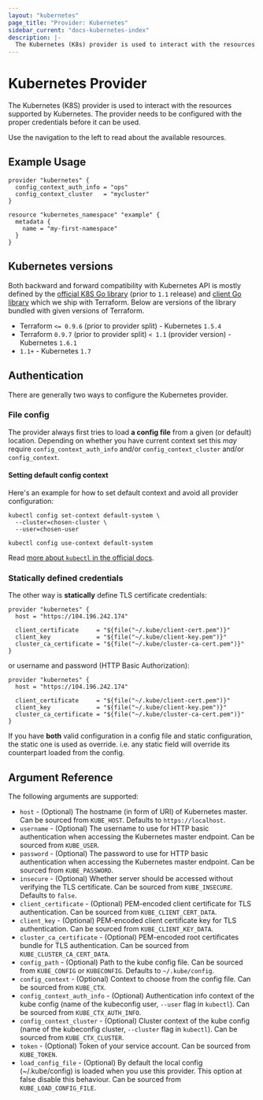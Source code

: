 ```yaml
---
layout: "kubernetes"
page_title: "Provider: Kubernetes"
sidebar_current: "docs-kubernetes-index"
description: |-
  The Kubernetes (K8s) provider is used to interact with the resources supported by Kubernetes. The provider needs to be configured with the proper credentials before it can be used.
---
```


# Kubernetes Provider

The Kubernetes (K8S) provider is used to interact with the resources supported by Kubernetes. The provider needs to be configured with the proper credentials before it can be used.

Use the navigation to the left to read about the available resources.

## Example Usage

```hcl
provider "kubernetes" {
  config_context_auth_info = "ops"
  config_context_cluster   = "mycluster"
}

resource "kubernetes_namespace" "example" {
  metadata {
    name = "my-first-namespace"
  }
}
```

## Kubernetes versions

Both backward and forward compatibility with Kubernetes API is mostly defined
by the [official K8S Go library](https://github.com/kubernetes/kubernetes) (prior to `1.1` release)
and [client Go library](https://github.com/kubernetes/client-go) which we ship with Terraform.
Below are versions of the library bundled with given versions of Terraform.

* Terraform `<= 0.9.6` (prior to provider split) - Kubernetes `1.5.4`
* Terraform `0.9.7` (prior to provider split) `< 1.1` (provider version) - Kubernetes `1.6.1`
* `1.1+` - Kubernetes `1.7`

## Authentication

There are generally two ways to configure the Kubernetes provider.

### File config

The provider always first tries to load **a config file** from a given
(or default) location. Depending on whether you have current context set
this _may_ require `config_context_auth_info` and/or `config_context_cluster`
and/or `config_context`.

#### Setting default config context

Here's an example for how to set default context and avoid all provider configuration:

```
kubectl config set-context default-system \
  --cluster=chosen-cluster \
  --user=chosen-user

kubectl config use-context default-system
```

Read [more about `kubectl` in the official docs](https://kubernetes.io/docs/user-guide/kubectl-overview/).

### Statically defined credentials

The other way is **statically** define TLS certificate credentials:

```hcl
provider "kubernetes" {
  host = "https://104.196.242.174"

  client_certificate     = "${file("~/.kube/client-cert.pem")}"
  client_key             = "${file("~/.kube/client-key.pem")}"
  cluster_ca_certificate = "${file("~/.kube/cluster-ca-cert.pem")}"
}
```

or username and password (HTTP Basic Authorization):

```hcl
provider "kubernetes" {
  host = "https://104.196.242.174"

  client_certificate     = "${file("~/.kube/client-cert.pem")}"
  client_key             = "${file("~/.kube/client-key.pem")}"
  cluster_ca_certificate = "${file("~/.kube/cluster-ca-cert.pem")}"
}
```


If you have **both** valid configuration in a config file and static configuration, the static one is used as override.
i.e. any static field will override its counterpart loaded from the config.

## Argument Reference

The following arguments are supported:

* `host` - (Optional) The hostname (in form of URI) of Kubernetes master. Can be sourced from `KUBE_HOST`. Defaults to `https://localhost`.
* `username` - (Optional) The username to use for HTTP basic authentication when accessing the Kubernetes master endpoint. Can be sourced from `KUBE_USER`.
* `password` - (Optional) The password to use for HTTP basic authentication when accessing the Kubernetes master endpoint. Can be sourced from `KUBE_PASSWORD`.
* `insecure` - (Optional) Whether server should be accessed without verifying the TLS certificate. Can be sourced from `KUBE_INSECURE`. Defaults to `false`.
* `client_certificate` - (Optional) PEM-encoded client certificate for TLS authentication. Can be sourced from `KUBE_CLIENT_CERT_DATA`.
* `client_key` - (Optional) PEM-encoded client certificate key for TLS authentication. Can be sourced from `KUBE_CLIENT_KEY_DATA`.
* `cluster_ca_certificate` - (Optional) PEM-encoded root certificates bundle for TLS authentication. Can be sourced from `KUBE_CLUSTER_CA_CERT_DATA`.
* `config_path` - (Optional) Path to the kube config file. Can be sourced from `KUBE_CONFIG` or `KUBECONFIG`. Defaults to `~/.kube/config`.
* `config_context` - (Optional) Context to choose from the config file. Can be sourced from `KUBE_CTX`.
* `config_context_auth_info` - (Optional) Authentication info context of the kube config (name of the kubeconfig user, `--user` flag in `kubectl`). Can be sourced from `KUBE_CTX_AUTH_INFO`.
* `config_context_cluster` - (Optional) Cluster context of the kube config (name of the kubeconfig cluster, `--cluster` flag in `kubectl`). Can be sourced from `KUBE_CTX_CLUSTER`.
* `token` - (Optional) Token of your service account.  Can be sourced from `KUBE_TOKEN`.
* `load_config_file` - (Optional) By default the local config (~/.kube/config) is loaded when you use this provider. This option at false disable this behaviour. Can be sourced from `KUBE_LOAD_CONFIG_FILE`.

